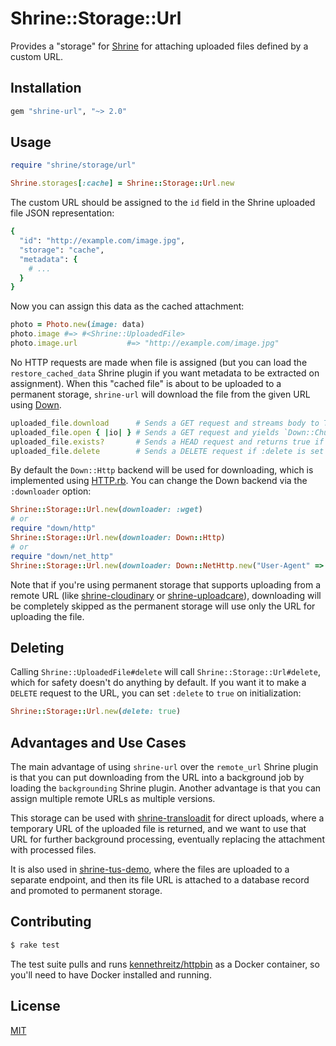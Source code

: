 # Shrine::Storage::Url

Provides a "storage" for [Shrine] for attaching uploaded files defined by a
custom URL.

## Installation

```rb
gem "shrine-url", "~> 2.0"
```

## Usage

```rb
require "shrine/storage/url"

Shrine.storages[:cache] = Shrine::Storage::Url.new
```

The custom URL should be assigned to the `id` field in the Shrine uploaded file
JSON representation:

```rb
{
  "id": "http://example.com/image.jpg",
  "storage": "cache",
  "metadata": {
    # ...
  }
}
```

Now you can assign this data as the cached attachment:

```rb
photo = Photo.new(image: data)
photo.image #=> #<Shrine::UploadedFile>
photo.image.url           #=> "http://example.com/image.jpg"
```

No HTTP requests are made when file is assigned (but you can load the
`restore_cached_data` Shrine plugin if you want metadata to be extracted on
assignment). When this "cached file" is about to be uploaded to a permanent
storage, `shrine-url` will download the file from the given URL using [Down].

```rb
uploaded_file.download      # Sends a GET request and streams body to Tempfile
uploaded_file.open { |io| } # Sends a GET request and yields `Down::ChunkedIO` ready for reading
uploaded_file.exists?       # Sends a HEAD request and returns true if response status is 2xx
uploaded_file.delete        # Sends a DELETE request if :delete is set to true
```

By default the `Down::Http` backend will be used for downloading, which is
implemented using [HTTP.rb]. You can change the Down backend via the
`:downloader` option:

```rb
Shrine::Storage::Url.new(downloader: :wget)
# or
require "down/http"
Shrine::Storage::Url.new(downloader: Down::Http)
# or
require "down/net_http"
Shrine::Storage::Url.new(downloader: Down::NetHttp.new("User-Agent" => "MyApp/1.0.0"))
```

Note that if you're using permanent storage that supports uploading from a
remote URL (like [shrine-cloudinary] or [shrine-uploadcare]), downloading will
be completely skipped as the permanent storage will use only the URL for
uploading the file.

## Deleting

Calling `Shrine::UploadedFile#delete` will call `Shrine::Storage::Url#delete`,
which for safety doesn't do anything by default. If you want it to make a
`DELETE` request to the URL, you can set `:delete` to `true` on initialization:

```rb
Shrine::Storage::Url.new(delete: true)
```

## Advantages and Use Cases

The main advantage of using `shrine-url` over the `remote_url` Shrine plugin is
that you can put downloading from the URL into a background job by loading the
`backgrounding` Shrine plugin. Another advantage is that you can assign
multiple remote URLs as multiple versions.

This storage can be used with [shrine-transloadit] for direct uploads, where a
temporary URL of the uploaded file is returned, and we want to use that URL for
further background processing, eventually replacing the attachment with
processed files.

It is also used in [shrine-tus-demo], where the files are uploaded to a
separate endpoint, and then its file URL is attached to a database record and
promoted to permanent storage.

## Contributing

```sh
$ rake test
```

The test suite pulls and runs [kennethreitz/httpbin] as a Docker container, so
you'll need to have Docker installed and running.

## License

[MIT](/LICENSE.txt)

[Shrine]: https://github.com/shrinerb/shrine
[shrine-transloadit]: https://github.com/shrinerb/shrine-transloadit
[shrine-tus-demo]: https://github.com/shrinerb/shrine-tus-demo
[shrine-cloudinary]: https://github.com/shrinerb/shrine-cloudinary
[shrine-uploadcare]: https://github.com/shrinerb/shrine-uploadcare
[Down]: https://github.com/janko/down
[HTTP.rb]: https://github.com/httprb/http
[kennethreitz/httpbin]: https://github.com/kennethreitz/httpbin
